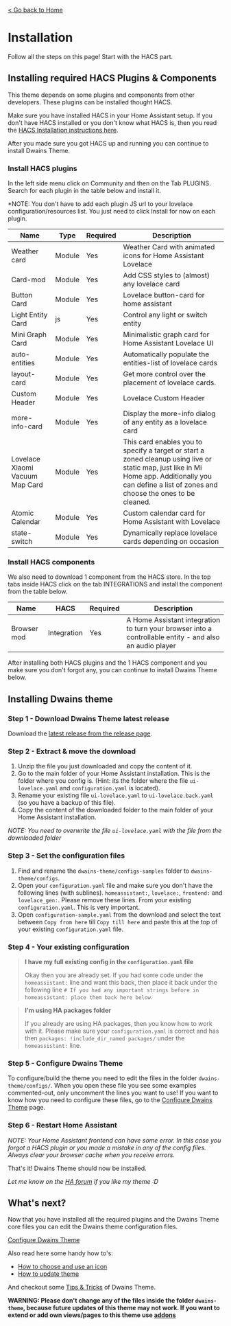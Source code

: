 [< Go back to Home](../index.md)

# Installation

Follow all the steps on this page! Start with the HACS part.

## Installing required HACS Plugins & Components
This theme depends on some plugins and components from other developers. These plugins can be installed thought HACS.

Make sure you have installed HACS in your Home Assistant setup. If you don't have HACS installed or you don't know what HACS is, then you read the [HACS Installation instructions here](https://hacs.xyz/docs/installation/manual).

After you made sure you got HACS up and running you can continue to install Dwains Theme.

### Install HACS plugins

In the left side menu click on Community and then on the Tab PLUGINS. Search for each plugin in the table below and install it.

*NOTE: You don't have to add each plugin JS url to your lovelace configuration/resources list. You just need to click Install for now on each plugin.

| Name | Type | Required | Description |
|----------------------------------|--------|----------|---------------------------------------------------------------------------------------------------------------------------------------------------------------------------------------------------------|
| Weather card | Module | Yes | Weather Card with animated icons for Home Assistant Lovelace |
| Card-mod | Module | Yes | Add CSS styles to (almost) any lovelace card |
| Button Card | Module | Yes | Lovelace button-card for home assistant |
| Light Entity Card | js | Yes | Control any light or switch entity |
| Mini Graph Card | Module | Yes | Minimalistic graph card for Home Assistant Lovelace UI |
| auto-entities | Module | Yes | Automatically populate the entities-list of lovelace cards |
| layout-card | Module | Yes | Get more control over the placement of lovelace cards. |
| Custom Header | Module | Yes | Lovelace Custom Header |
| more-info-card | Module | Yes | Display the more-info dialog of any entity as a lovelace card |
| Lovelace Xiaomi  Vacuum Map Card | Module | Yes | This card enables you to specify a target or start a zoned cleanup using  live or static map, just like in Mi Home app. Additionally you can define a  list of zones and choose the ones to be cleaned. |
| Atomic Calendar | Module | Yes | Custom calendar card for Home Assistant with Lovelace |
| state-switch | Module | Yes | Dynamically replace lovelace cards depending on occasion |


### Install HACS components

We also need to download 1 component from the HACS store. In the top tabs inside HACS click on the tab INTEGRATIONS and install the component from the table below.

| Name | HACS | Required | Description |
|-------------|-------------|----------|---------------------------------------------------------------------------------------------------------|
| Browser mod | Integration | Yes | A Home Assistant integration to turn your browser into a controllable entity - and also an audio player |

After installing both HACS plugins and the 1 HACS component and you make sure you don't forgot any, you can continue to install Dwains Theme below.


## Installing Dwains theme

### Step 1 - Download Dwains Theme latest release
Download the [latest release from the release page](https://github.com/dwainscheeren/lovelace-dwains-theme/releases).

### Step 2 - Extract & move the download

1. Unzip the file you just downloaded and copy the content of it. 
2. Go to the main folder of your Home Assistant installation. This is the folder where you config is. (Hint: its the folder where the file `ui-lovelace.yaml` and `configuration.yaml` is located).
3. Rename your existing file `ui-lovelace.yaml` to `ui-lovelace.back.yaml` (so you have a backup of this file).
2. Copy the content of the downloaded folder to the main folder of your Home Assistant installation.

*NOTE: You need to overwrite the file `ui-lovelace.yaml` with the file from the downloaded folder*

### Step 3 - Set the configuration files

1. Find and rename the `dwains-theme/configs-samples` folder to `dwains-theme/configs`.
2. Open your `configuration.yaml` file and make sure you don't have the following lines (with sublines). `homeassistant:`, `lovelace:`, `frontend:` and `lovelace_gen:`. Please remove these lines. From your existing `configuration.yaml`. This is very important.
3. Open `configuration-sample.yaml` from the download and select the text between `Copy from here` till `Copy till here` and paste this at the top of your existing `configuration.yaml` file.

### Step 4 - Your existing configuration

>**I have my full existing config in the `configuration.yaml` file**
>
>Okay then you are already set. If you had some code under the `homeassistant:` line and want this back, then place it back under the following line `# If you had any important strings before in homeassistant: place them back here below`.

>**I'm using HA packages folder**
>
> If you already are using HA packages, then you know how to work with it. Please make sure your `configuration.yaml` is correct and has then `packages: !include_dir_named packages/` under the `homeassistant:` line.

### Step 5 - Configure Dwains Theme

To configure/build the theme you need to edit the files in the folder `dwains-theme/configs/`. When you open these file you see some examples commented-out, only uncomment the lines you want to use! If you want to know how you need to configure these files, go to the [Configure Dwains Theme](../configuration/index.md) page.

### Step 6 - Restart Home Assistant

*NOTE: Your Home Assistant frontend can have some error. In this case you forgot a HACS plugin or you made a mistake in any of the config files. Always clear your browser cache when you receive errors.*

That's it! Dwains Theme should now be installed.

*Let me know on the [HA forum](https://community.home-assistant.io/t/dwains-theme-an-auto-generating-lovelace-ui-theme/168593?u=dwains) if you like my theme :D*

## What's next?
Now that you have installed all the required plugins and the Dwains Theme core files you can edit the Dwains theme configuration files.

[Configure Dwains Theme](../configuration/index.md)

Also read here some handy how to's:
* [How to choose and use an icon](../how-tos/how-to-choose-icon.md)
* [How to update theme](../information/update.md)

And checkout some [Tips & Tricks](../information/tips-and-tricks.md) of Dwains Theme.

**WARNING: Please don't change any of the files inside the folder `dwains-theme`, because future updates of this theme may not work. If you want to extend or add own views/pages to this theme use [addons](../addons/index.md)**